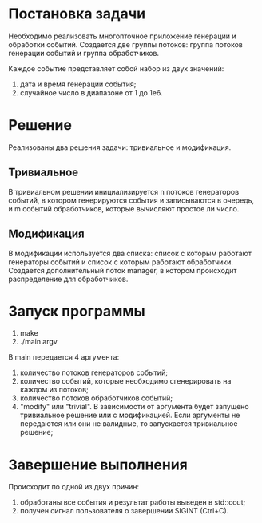 
# Постановка задачи
Необходимо реализовать многопточное приложение генерации и обработки событий. Создается две группы потоков: группа потоков генерации событий и группа обработчиков.

Каждое событие представляет собой набор из двух значений:
1. дата и время генерации события;
2. случайное число в диапазоне от 1 до 1е6.
# Решение
Реализованы два решения задачи: тривиальное и модификация.

## Тривиальное
В тривиальном решении инициализируется n потоков генераторов событий, в котором генерируются события и записываются в очередь, и m событий обработчиков, которые вычисляют простое ли число.
## Модификация
В модификации используется два списка: список с которым работают генераторы событий и список с которым работают обработчики. Создается дополнительный поток manager, в котором происходит распределение для обработчиков.

# Запуск программы
1. make
2. ./main argv

В main передается 4 аргумента: 
1. количество потоков генераторов событий;
2. количество событий, которые необходимо сгенерировать на каждом из потоков;
3. количество потоков обработчиков событий;
4. "modify" или "trivial". В зависимости от аргумента будет запущено тривиальное решение или с модификацией.
Если аргументы не передаются или они не валидные, то запускается тривиальное решение;

# Завершение выполнения
Происходит по одной из двух причин:
1. обработаны все события и результат работы выведен в std::cout;
2. получен сигнал пользователя о завершении SIGINT (Ctrl+C).


